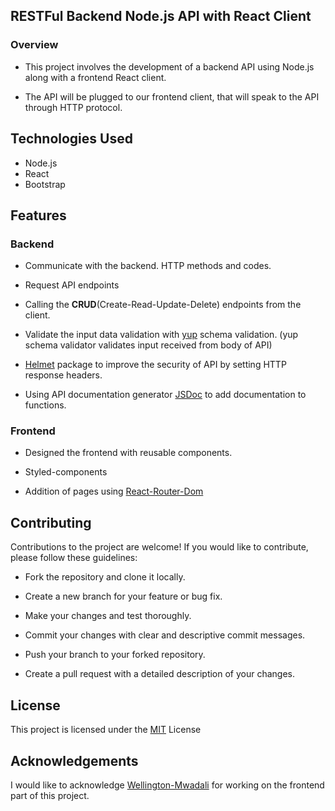 ## RESTFul Backend Node.js API with React Client

### Overview
- This project involves the development of a backend API using Node.js along with a frontend React client.

- The API will be plugged to our frontend client, that will speak to the API through HTTP protocol. 

## Technologies Used
* Node.js
* React
* Bootstrap


## Features

### Backend

* Communicate with the backend. HTTP methods and codes.

* Request API endpoints

* Calling the **CRUD**(Create-Read-Update-Delete) endpoints from the client.


* Validate the input data validation with [yup](https://github.com/jquense/yup) schema validation. (yup schema validator validates input received from body of API)

* [Helmet](https://github.com/helmetjs/helmet) package to improve the security of API by setting HTTP response headers.

* Using API documentation generator [JSDoc](https://github.com/jsdoc/jsdoc) to add documentation to functions. 


### Frontend
* Designed the frontend with reusable components.

* Styled-components

* Addition of pages using [React-Router-Dom](https://github.com/remix-run/react-router)






## Contributing
Contributions to the project are welcome! If you would like to contribute, please follow these guidelines:

* Fork the repository and clone it locally.

* Create a new branch for your feature or bug fix.

* Make your changes and test thoroughly.

* Commit your changes with clear and descriptive commit messages.

* Push your branch to your forked repository.

* Create a pull request with a detailed description of your changes.

## License
This project is licensed under the [MIT](https://github.com/Gichbuoy/RESTful_API/blob/main/LICENSE) License


## Acknowledgements
I would like to acknowledge [Wellington-Mwadali](https://github.com/wellingtonmwadali) for working on the frontend part of this project.